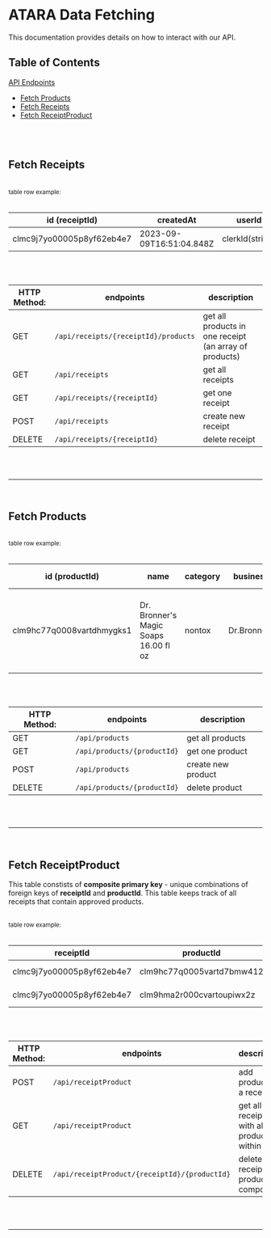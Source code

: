 # ATARA Data Fetching

 This documentation provides details on how to interact with our API. 

## Table of Contents

 [API Endpoints](#api-endpoints)
   - [Fetch Products](#fetch-products)
   - [Fetch Receipts](#fetch-receipts)
   - [Fetch ReceiptProduct](#fetch-receiptproduct)

<br>
<br>



 ## Fetch Receipts


<br>
<small>table row example:</small>
<br>
<br>


| id (receiptId)| createdAt           | userId    |
|------------|------------------|-------------|
|     clmc9j7yo00005p8yf62eb4e7     | 2023-09-09T16:51:04.848Z      | clerkId(string) | 

<br>
<br>

| HTTP Method: | endpoints | description |
|----------|----------|----------|
| GET| `/api/receipts/{receiptId}/products` | get all products in one receipt (an array of products) |
| GET| `/api/receipts` | get all receipts  |
| GET |`/api/receipts/{receiptId}` | get one receipt  |
| POST| `/api/receipts` | create new receipt |
| DELETE| `/api/receipts/{receiptId}` | delete receipt |


<br>
<br>

- - -
<br>

## Fetch Products

<br>
<small>table row example:</small>
<br>
<br>

| id (productId) | name | category | business | description | price(in cents) | imageUrl | tokenValue |
|----------|----------|----------|----------|----------|----------|----------|----------|
| clm9hc77q0008vartdhmygks1   | Dr. Bronner's Magic Soaps 16.00 fl oz | nontox | Dr.Bronners         |      Peppermint Liquid Soap is scented with organic peppermint essential oil...      | 1699 |  https://www.drbronner.com/cdn/shop/files/... | 20 |


<br>
<br>

| HTTP Method: | endpoints | description |
|----------|----------|----------|
| GET| `/api/products` | get all products  |
| GET |`/api/products/{productId}` | get one product |
| POST| `/api/products` | create new product |
| DELETE| `/api/products/{productId}` | delete product |

<br>
<br>

- - -
<br>

## Fetch ReceiptProduct
This table constists of __composite primary key__ - unique combinations of foreign keys of __receiptId__ and __productId__. This table keeps track of all receipts that contain approved products.



<br>
<small>table row example:</small>
<br>
<br>

| receiptId| productId           | quantity    | createdAt |
|------------|------------------|-------------|----|
|     clmc9j7yo00005p8yf62eb4e7     | clm9hc77q0005vartd7bmw412      | 3 | 2023-09-10T04:43:03.630Z | 
|     clmc9j7yo00005p8yf62eb4e7     | clm9hma2r000cvartoupiwx2z      | 1 | 2023-09-10T04:44:03.630Z |   



<br>
<br>

| HTTP Method: | endpoints | description |
|----------|----------|----------|
| POST| `/api/receiptProduct` | add product to a receipt |
| GET| `/api/receiptProduct` | get all receipts with all products  within them  |
| DELETE| `/api/receiptProduct/{receiptId}/{productId}` | delete receipt product composite|

<br>
<br>

- - - 


<!-- ### Response Format

Responses from the API are returned in JSON format.
 -->
